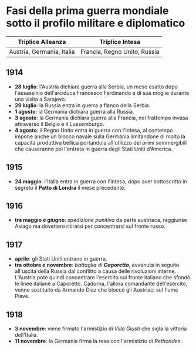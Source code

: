 # Fasi della prima guerra mondiale sotto il profilo militare e diplomatico

| Triplice Alleanza | Triplice Intesa |
| :-: | :-: |
| Austria, Germania, Italia | Francia, Regno Unito, Russia |

## 1914

- **28 luglio**: l'Austria dichiara guerra alla Serbia, un mese esatto dopo
  l'assassinio dell'arciduca Francesco Ferdinando e di sua moglie durante una
  visita a Sarajevo.
- **29 luglio**: la Russia entra in guerra a fianco della Serbia.
- **1 agosto**: la Germania dichiara guerra alla Russia.
- **3 agosto**: la Germania dichiara guerra alla Francia, nel frattempo invasa
  attraverso il Belgio e il Lussemburgo.
- **4 agosto**: il Regno Unito entra in guerra con l'Intesa, al contempo impone
  anche un blocco navale sulla Germania limitandone di molto la capacità
  produttiva bellica portandola all'utilizzo dei primi sommergibili che
  causeranno poi l'entrata in guerra degli Stati Uniti d'America.

## 1915

- **24 maggio**: l'Italia entra in guerra con l'Intesa, dopo aver sottoscritto
  in segreto il **Patto di Londra** il mese precedente.

## 1916

- **tra maggio e giugno**: *spedizione punitiva* da parte austriaca, raggiunse
  Asiago ma dovettero ritirarsi per concentrarsi sul fronte russo.

## 1917

- **aprile**: gli Stati Uniti entrano in guerra.
- **tra ottobre e novembre**: *battaglia di **Caporetto***, avvenuta in seguito
  all'uscita della Russia dal conflitto a causa delle rivoluzioni interne.
  L'Austria potè quindi concentrare l'esercito sul fronte italiano che sfondò le
  linee italiane a Caporetto. Cadorna, l'allora comandante dell'esercito, venne
  sostituito da Armando Diaz che bloccò gli Austriaci sul fiume Piave.

## 1918

- **3 novembre**: viene firmato l'armistizio di *Villa Giusti* che sigla la
  vittoria dell'Italia.
- **11 novembre**: la Germania firma la resa con l'armistizio di *Rethondes*.
